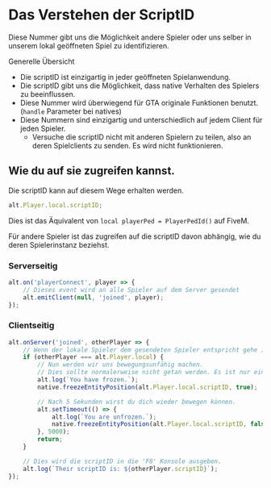 # Das Verstehen der ScriptID

Diese Nummer gibt uns die Möglichkeit andere Spieler oder uns selber in unserem lokal geöffneten Spiel zu identifizieren.

Generelle Übersicht

-   Die scriptID ist einzigartig in jeder geöffneten Spielanwendung.
-   Die scriptID gibt uns die Möglichkeit, dass native Verhalten des Spielers zu beeinflussen.
-   Diese Nummer wird überwiegend für GTA originale Funktionen benutzt. (`handle` Parameter bei natives)
-   Diese Nummern sind einzigartig und unterschiedlich auf jedem Client für jeden Spieler.
    -   Versuche die scriptID nicht mit anderen Spielern zu teilen, also an deren Spielclients zu senden. Es wird nicht funktionieren.

## Wie du auf sie zugreifen kannst.

Die scriptID kann auf diesem Wege erhalten werden.

```js
alt.Player.local.scriptID;
```

Dies ist das Äquivalent von `local playerPed = PlayerPedId()` auf FiveM.

Für andere Spieler ist das zugreifen auf die scriptID davon abhängig, wie du deren Spielerinstanz beziehst.

### Serverseitig

```js
alt.on('playerConnect', player => {
    // Dieses event wird an alle Spieler auf dem Server gesendet
    alt.emitClient(null, 'joined', player);
});
```

### Clientseitig

```js
alt.onServer('joined', otherPlayer => {
    // Wenn der lokale Spieler dem gesendeten Spieler entspricht gehe in die IF-Anweisung
    if (otherPlayer === alt.Player.local) {
        // Nun werden wir uns bewegungsunfähig machen.
        // Dies sollte normalerweise nicht getan werden. Es ist nur ein Beispiel, um zu zeigen, wie die GTA-natives mit der scriptID funktionieren.
        alt.log(`You have frozen.`);
        native.freezeEntityPosition(alt.Player.local.scriptID, true);

        // Nach 5 Sekunden wirst du dich wieder bewegen können.
        alt.setTimeout(() => {
            alt.log(`You are unfrozen.`);
            native.freezeEntityPosition(alt.Player.local.scriptID, false);
        }, 5000);
        return;
    }

    // Dies wird die scriptID in die 'F8' Konsole ausgeben.
    alt.log(`Their scriptID is: ${otherPlayer.scriptID}`);
});
```
